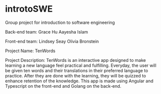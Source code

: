 # introtoSWE
Group project for introduction to software engineering 

Back-end team:
Grace Hu
Aayesha Islam

Front-end team:
Lindsey Seay 
Olivia Bronstein

Project Name: TenWords

Project Description: TenWords is an interactive app designed to make learning a new language feel practical and fulfilling. Everyday, the user will be given ten words and their translations in their preferred language to practice. After they are done with the learning, they will be quizzed to enhance retention of the knowledge. This app is made using Angular and Typescript on the front-end and Golang on the back-end.
